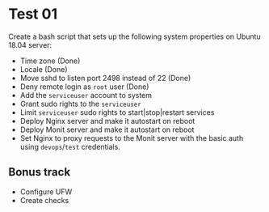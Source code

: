 # Test 01

Create a bash script that sets up the following system properties on Ubuntu 18.04 server:

* Time zone (Done)
* Locale (Done)
* Move sshd to listen port 2498 instead of 22 (Done)
* Deny remote login as `root` user (Done)
* Add the `serviceuser` account to system 
* Grant sudo rights to the `serviceuser`
* Limit `serviceuser` sudo rights to start|stop|restart services
* Deploy Nginx server and make it autostart on reboot
* Deploy Monit server and make it autostart on reboot
* Set Nginx to proxy requests to the Monit server with the basic auth using `devops`/`test` credentials.

## Bonus track

* Configure UFW
* Create checks